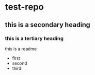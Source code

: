 # test-repo

## this is a secondary heading
### this is a tertiary heading
this is a readme

* first
* second
* third
